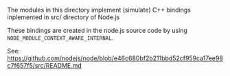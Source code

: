 The modules in this directory implement (simulate) C++ bindings inplemented in
src/ directory of Node.js

These bindings are created in the node.js source code by using
`NODE_MODULE_CONTEXT_AWARE_INTERNAL`.

See:
https://github.com/nodejs/node/blob/e46c680bf2b211bbd52cf959ca17ee98c7f657f5/src/README.md
